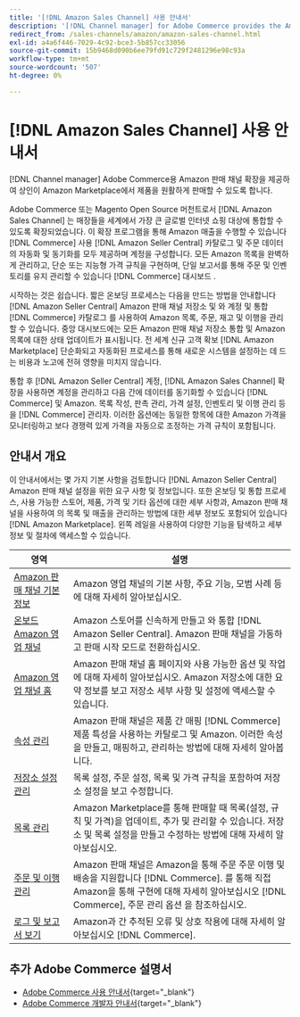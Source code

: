 ```yaml
---
title: '[!DNL Amazon Sales Channel] 사용 안내서'
description: '[!DNL Channel manager] for Adobe Commerce provides the Amazon sales channel extension to enable merchants to seamlessly sell products in the [!DNL Amazon Marketplace].'
redirect_from: /sales-channels/amazon/amazon-sales-channel.html
exl-id: a4a6f446-7029-4c92-bce3-5b857cc33056
source-git-commit: 15b9468d090b6ee79fd91c729f2481296e98c93a
workflow-type: tm+mt
source-wordcount: '507'
ht-degree: 0%

---
```


# [!DNL Amazon Sales Channel] 사용 안내서

[!DNL Channel manager] Adobe Commerce용 Amazon 판매 채널 확장을 제공하여 상인이 Amazon Marketplace에서 제품을 원활하게 판매할 수 있도록 합니다.

Adobe Commerce 또는 Magento Open Source 머천트로서 [!DNL Amazon Sales Channel] 는 매장들을 세계에서 가장 큰 글로벌 인터넷 쇼핑 대상에 통합할 수 있도록 확장되었습니다. 이 확장 프로그램을 통해 Amazon 매출을 수행할 수 있습니다 [!DNL Commerce] 사용 [!DNL Amazon Seller Central] 카탈로그 및 주문 데이터의 자동화 및 동기화를 모두 제공하며 계정을 구성합니다. 모든 Amazon 목록을 완벽하게 관리하고, 단순 또는 지능형 가격 규칙을 구현하며, 단일 보고서를 통해 주문 및 인벤토리를 유지 관리할 수 있습니다 [!DNL Commerce] 대시보드 .

시작하는 것은 쉽습니다. 짧은 온보딩 프로세스는 다음을 만드는 방법을 안내합니다 [!DNL Amazon Seller Central] Amazon 판매 채널 저장소 및 와 계정 및 통합 [!DNL Commerce] 카탈로그 를 사용하여 Amazon 목록, 주문, 재고 및 이행을 관리할 수 있습니다. 중앙 대시보드에는 모든 Amazon 판매 채널 저장소 통합 및 Amazon 목록에 대한 상태 업데이트가 표시됩니다. 전 세계 신규 고객 확보 [!DNL Amazon Marketplace] 단순화되고 자동화된 프로세스를 통해 새로운 시스템을 설정하는 데 드는 비용과 노고에 전혀 영향을 미치지 않습니다.

통합 후 [!DNL Amazon Seller Central] 계정, [!DNL Amazon Sales Channel] 확장을 사용하면 계정을 관리하고 다음 간에 데이터를 동기화할 수 있습니다 [!DNL Commerce] 및 Amazon. 목록 작성, 판촉 관리, 가격 설정, 인벤토리 및 이행 관리 등을 [!DNL Commerce] 관리자. 이러한 옵션에는 동일한 항목에 대한 Amazon 가격을 모니터링하고 보다 경쟁력 있게 가격을 자동으로 조정하는 가격 규칙이 포함됩니다.

## 안내서 개요

이 안내서에서는 몇 가지 기본 사항을 검토합니다 [!DNL Amazon Seller Central] Amazon 판매 채널 설정을 위한 요구 사항 및 정보입니다. 또한 온보딩 및 통합 프로세스, 사용 가능한 스토어, 제품, 가격 및 기타 옵션에 대한 세부 사항과, Amazon 판매 채널을 사용하여 의 목록 및 매출을 관리하는 방법에 대한 세부 정보도 포함되어 있습니다 [!DNL Amazon Marketplace]. 왼쪽 레일을 사용하여 다양한 기능을 탐색하고 세부 정보 및 절차에 액세스할 수 있습니다.

| 영역 | 설명 |
|----|----|
| [Amazon 판매 채널 기본 정보](./about-amazon-sales-channel.md) | Amazon 영업 채널의 기본 사항, 주요 기능, 모범 사례 등에 대해 자세히 알아보십시오. |
| [온보드 Amazon 영업 채널](./amazon-onboarding-home.md) | Amazon 스토어를 신속하게 만들고 와 통합 [!DNL Amazon Seller Central]. Amazon 판매 채널을 가동하고 판매 시작 모드로 전환하십시오. |
| [Amazon 영업 채널 홈](./amazon-sales-channel-home.md) | Amazon 판매 채널 홈 페이지와 사용 가능한 옵션 및 작업에 대해 자세히 알아보십시오. Amazon 저장소에 대한 요약 정보를 보고 저장소 세부 사항 및 설정에 액세스할 수 있습니다. |
| [속성 관리](./attributes-view.md) | Amazon 판매 채널은 제품 간 매핑 [!DNL Commerce] 제품 특성을 사용하는 카탈로그 및 Amazon. 이러한 속성을 만들고, 매핑하고, 관리하는 방법에 대해 자세히 알아봅니다. |
| [저장소 설정 관리](./ob-store-review.md) | 목록 설정, 주문 설정, 목록 및 가격 규칙을 포함하여 저장소 설정을 보고 수정합니다. |
| [목록 관리](./managing-product-listings.md) | Amazon Marketplace를 통해 판매할 때 목록(설정, 규칙 및 가격)을 업데이트, 추가 및 관리할 수 있습니다. 저장소 및 목록 설정을 만들고 수정하는 방법에 대해 자세히 알아보십시오. |
| [주문 및 이행 관리](./managing-orders.md) | Amazon 판매 채널은 Amazon을 통해 주문 주문 이행 및 배송을 지원합니다 [!DNL Commerce]. 를 통해 직접 Amazon을 통해 구현에 대해 자세히 알아보십시오 [!DNL Commerce], 주문 관리 옵션 을 참조하십시오. |
| [로그 및 보고서 보기](./amazon-logs-reports.md) | Amazon과 간 추적된 오류 및 상호 작용에 대해 자세히 알아보십시오 [!DNL Commerce]. |

## 추가 Adobe Commerce 설명서

- [Adobe Commerce 사용 안내서](https://docs.magento.com/user-guide/){target=&quot;_blank&quot;}
- [Adobe Commerce 개발자 안내서](https://devdocs.magento.com/){target=&quot;_blank&quot;}
